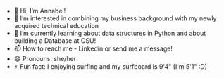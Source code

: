 - 👋 Hi, I’m Annabel!
- 👀 I’m interested in combining my business background with my newly acquired technical education
- 🌱 I’m currently learning about data structures in Python and about building a Database at OSU!
- 📫 How to reach me - Linkedin or send me a message!
- 😄 Pronouns: she/her
- ⚡ Fun fact: I enjoying surfing and my surfboard is 9'4" (I'm 5'1" :D)

<!---
avu33/avu33 is a ✨ special ✨ repository because its `README.md` (this file) appears on your GitHub profile.
You can click the Preview link to take a look at your changes.
--->
